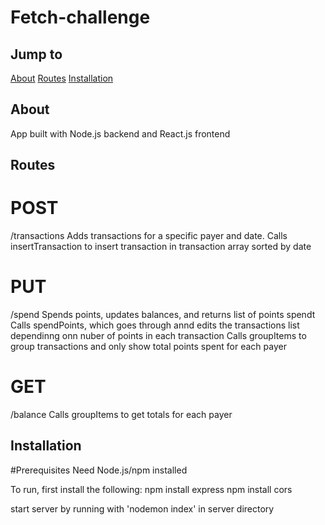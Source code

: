 # Fetch-challenge

## Jump to
[About](#About)
[Routes](#Routes)
[Installation](#Installation)
## About
App built with Node.js backend and React.js frontend


## Routes
# POST
/transactions
Adds transactions for a specific payer and date.
Calls insertTransaction to insert transaction in transaction array sorted by date

# PUT
/spend
Spends points, updates balances, and returns list of points spendt
Calls spendPoints, which goes through annd edits the transactions list dependinng onn nuber of points in each transaction
Calls groupItems to group transactions and only show total points spent for each payer

# GET
/balance
Calls groupItems to get totals for each payer

## Installation
#Prerequisites
Need Node.js/npm installed

To run, first install the following: 
npm install express
npm install cors


start server by running with 'nodemon index' in server directory
